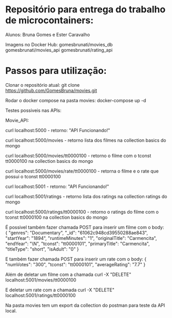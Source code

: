 # Repositório para entrega do trabalho de microcontainers:

Alunos: Bruna Gomes e Ester Caravalho

Imagens no Docker Hub:
gomesbrunati/movies_db
gomesbrunati/movies_api
gomesbrunati/rating_api

# Passos para utilização:
Clonar o repositório atual: git clone https://github.com/GomesBruna/movies.git

Rodar o docker compose na pasta movies: docker-compose up -d

Testes possiveis nas APIs:

Movie_API:

curl localhost:5000 - retorno: "API Funcionando!"

curl localhost:5000/movies - retorno lista dos filmes na collection basics do mongo

curl localhost:5000/movies/tt0000100 - retorno o filme com o tconst tt0000100 na collection basics do mongo

curl localhost:5000/movies/rate/tt0000100 - retorna o filme e o rate que possui o tconst tt0000100

curl localhost:5001 - retorno: "API Funcionando!"

curl localhost:5001/ratings - retorno lista dos ratings na collection ratings do mongo

curl localhost:5000/ratings/tt0000100 - retorno o ratings do filme com o tconst tt0000100 na collection basics do mongo

É possivel também fazer chamada POST para inserir um filme com o body:
{
        "genres": "Documentary",
        "_id": "61062c948cd39550288ae843",
        "startYear": "1894",
        "runtimeMinutes": "1",
        "originalTitle": "Carmencita",
        "endYear": "\\N",
        "tconst": "tt0000101",
        "primaryTitle": "Carmencita",
        "titleType": "short",
        "isAdult": "0"
}

E também fazer chamada POST para inserir um rate com o body:
{
        "numVotes": "300",
        "tconst": "tt0000101",
        "averageRating": "7.7"
}

Além de deletar um filme com a chamada curl -X "DELETE" localhost:5001/movies/tt0000100

E deletar um rate com a chamada curl -X "DELETE" localhost:5001/ratings/tt0000100

Na pasta movies tem um export da collection do postman para teste da API local.
